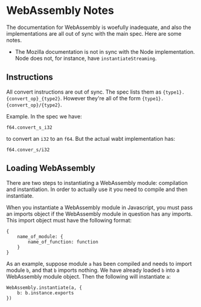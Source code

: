# WebAssembly Notes

The documentation for WebAssembly is woefully inadequate, and also the implementations are all out of sync with the main spec. Here are some notes.
* The Mozilla documentation is not in sync with the Node implementation. Node does not, for instance, have `instantiateStreaming`.


## Instructions
All convert instructions are out of sync. The spec lists them as `{type1}.{convert_op}_{type2}`. However they're all of the form `{type1}.{convert_op}/{type2}`.

Example. In the spec we have:

    f64.convert_s_i32

to convert an `i32` to an `f64`. But the actual wabt implementation has:

    f64.conver_s/i32

## Loading WebAssembly
There are two steps to instantiating a WebAssembly module: compilation and instantiation. In order to actually use it you need to compile and then instantiate.

When you instantiate a WebAssembly module in Javascript, you must pass an imports object if the WebAssembly module in question has any imports. This import object must have the following format:

    {
        name_of_module: {
            name_of_function: function
        }
    }

As an example, suppose module `a` has been compiled and needs to import module `b`, and that `b` imports nothing. We have already loaded `b` into a WebAssembly module object. Then the following will instantiate `a`:

    WebAssembly.instantiate(a, {
        b: b.instance.exports
    })
